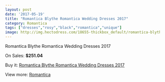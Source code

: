 ```yaml
---
layout: post
date: '2017-05-19'
title: "Romantica Blythe Romantica Wedding Dresses 2017"
category: Romantica
tags: ["dresses","rosy","black","romantica","unique"]
image: http://img.hectodress.com/18655-thickbox_default/romantica-blythe-romantica-wedding-dresses-2013.jpg
---
```

Romantica Blythe Romantica Wedding Dresses 2017

On Sales: **$251.04**
<a href="https://www.hectodress.com/romantica/8768-romantica-blythe-romantica-wedding-dresses-2013.html"><amp-img layout="responsive" width="600" height="600" src="//img.hectodress.com/18655-thickbox_default/romantica-blythe-romantica-wedding-dresses-2013.jpg" alt="Romantica Blythe Romantica Wedding Dresses 2017 0" /></a>
<a href="https://www.hectodress.com/romantica/8768-romantica-blythe-romantica-wedding-dresses-2013.html"><amp-img layout="responsive" width="600" height="600" src="//img.hectodress.com/18657-thickbox_default/romantica-blythe-romantica-wedding-dresses-2013.jpg" alt="Romantica Blythe Romantica Wedding Dresses 2017 1" /></a>
<a href="https://www.hectodress.com/romantica/8768-romantica-blythe-romantica-wedding-dresses-2013.html"><amp-img layout="responsive" width="600" height="600" src="//img.hectodress.com/18656-thickbox_default/romantica-blythe-romantica-wedding-dresses-2013.jpg" alt="Romantica Blythe Romantica Wedding Dresses 2017 2" /></a>

Buy it: [Romantica Blythe Romantica Wedding Dresses 2017](https://www.hectodress.com/romantica/8768-romantica-blythe-romantica-wedding-dresses-2013.html "Romantica Blythe Romantica Wedding Dresses 2017")

View more: [Romantica](https://www.hectodress.com/148-romantica "Romantica")